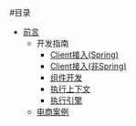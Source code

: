 #目录
* [前言](README.md)
  * 开发指南
    * [Client接入(Spring)](client/clientSpring.md)
    * [Client接入(非Spring)](client/clientNoSpring.md)
    * [组件开发](client/nodeDevelop.md)
    * [执行上下文](client/runnerContext.md)
    * [执行引擎](client/runnerEngine.md)
  * [电商案例](demo/mall/mallDemo.md)